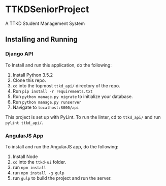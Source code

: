 # TTKDSeniorProject
A TTKD Student Management System

## Installing and Running
### Django API
To Install and run this application, do the following:
1. Install Python 3.5.2
2. Clone this repo.
3. `cd` into the topmost `ttkd_api/` directory of the repo.
4. Run `pip install -r requirements.txt`
5. Run `python manage.py migrate` to initialize your database.
6. Run `python manage.py runserver`
7. Navigate to `localhost:8000/api`

This project is set up with PyLint. To run the linter, cd to `ttkd_api/` and run `pylint ttkd_api/`.

### AngularJS App
To install and run the AngularJS app, do the following:

1. Install Node
2. `cd` into the `ttkd-ui` folder.
3. run `npm install`
4. run `npm install -g gulp`
5. run `gulp` to build the project and run the server.
